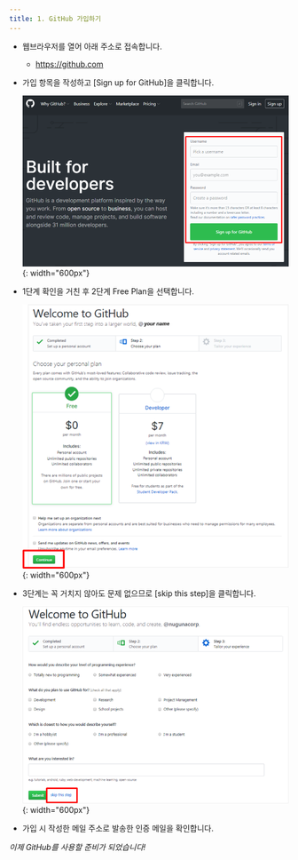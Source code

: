 ```yaml
---
title: 1. GitHub 가입하기
---
```


* 웹브라우저를 열어 아래 주소로 접속합니다.
   - https://github.com

* 가입 항목을 작성하고 [Sign up for GitHub]을 클릭합니다.

   ![Join GitHub](../images/join_github_1.png){: width="600px"}


* 1단계 확인을 거친 후 2단계 Free Plan을 선택합니다.

   ![Join GitHub](../images/join_github_2.png){: width="600px"}


* 3단계는 꼭 거치지 않아도 문제 없으므로 [skip this step]을 클릭합니다.

   ![Join GitHub](../images/join_github_3.png){: width="600px"}


* 가입 시 작성한 메일 주소로 발송한 인증 메일을 확인합니다.



*이제 GitHub를 사용할 준비가 되었습니다!*
